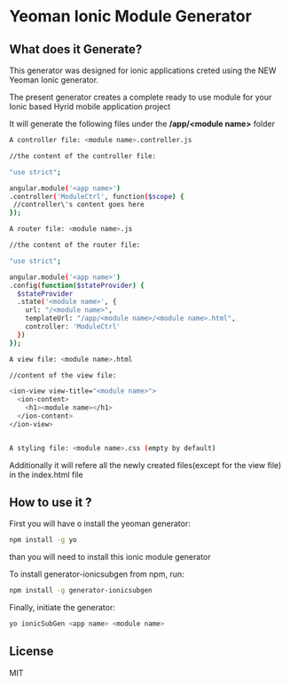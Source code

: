 # Yeoman Ionic Module Generator 
<!--[![Build Status](https://secure.travis-ci.org/zak245/generator-ionicsubgen.png?branch=master)](https://travis-ci.org/zak245/generator-ionicsubgen)-->




## What does it Generate?

This generator was designed for ionic applications creted using the NEW Yeoman Ionic generator.

The present generator creates a complete ready to use module for your Ionic based Hyrid mobile application project

It will generate the following files under the **/app/\<module name\>** folder
```bash
A controller file: <module name>.controller.js

//the content of the controller file:

"use strict";

angular.module('<app name>')
.controller('ModuleCtrl', function($scope) {
 //controller\'s content goes here	
});

A router file: <module name>.js

//the content of the router file:

"use strict";

angular.module('<app name>')
.config(function($stateProvider) {
  $stateProvider
  .state('<module name>', {
    url: "/<module name>",
    templateUrl: "/app/<module name>/<module name>.html",
    controller: 'ModuleCtrl'
  })
});

A view file: <module name>.html

//content of the view file:

<ion-view view-title="<module name>">
  <ion-content>
	<h1><module name></h1>
  </ion-content>
</ion-view>


A styling file: <module name>.css (empty by default)
```
Additionally it will refere all the newly created files(except for the view file) in the index.html file


## How to use it ?

First you will have o install the yeoman generator:
```bash
npm install -g yo
```
than you will need to install this ionic module generator

To install generator-ionicsubgen from npm, run:

```bash
npm install -g generator-ionicsubgen
```

Finally, initiate the generator:

```bash
yo ionicSubGen <app name> <module name>
```




## License

MIT
